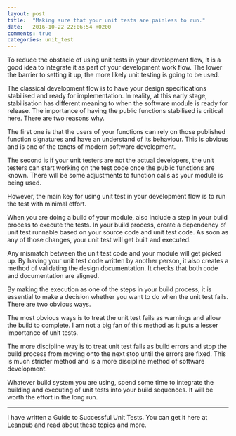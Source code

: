 ```yaml
---
layout: post
title:  "Making sure that your unit tests are painless to run."
date:   2016-10-22 22:06:54 +0200
comments: true
categories: unit_test 
---
```

To reduce the obstacle of using unit tests in your development flow, it is a good idea to integrate it as part of your development work flow. The lower the barrier to setting it up, the more likely unit testing is going to be used.


The classical development flow is to have your design specifications stabilised and ready for implementation. In reality, at this early stage, stabilisation has different meaning to when the software module is ready for release. The importance of having the public functions stabilised is critical here. There are two reasons why.

The first one is that the users of your functions can rely on those published function signatures and have an understand of its behaviour. This is obvious and is one of the tenets of modern software development.

The second is if your unit testers are not the actual developers, the unit testers can start working on the test code once the public functions are known. There will be some adjustments to function calls as your module is being used.

However, the main key for using unit test in your development flow is to run the test with minimal effort.

When you are doing a build of your module, also include a step in your build process to execute the tests. In your build process, create a dependency of unit test runnable based on your source code and unit test code. As soon as any of those changes, your unit test will get built and executed.

Any mismatch between the unit test code and your module will get picked up. By having your unit test code written by another person, it also creates a method of validating the design documentation. It checks that both code and documentation are aligned.

By making the execution as one of the steps in your build process, it is essential to make a decision whether you want to do when the unit test fails. There are two obvious ways.

The most obvious ways is to treat the unit test fails as warnings and allow the build to complete. I am not a big fan of this method as it puts a lesser importance of unit tests.

The more discipline way is to treat unit test fails as build errors and stop the build process from moving onto the next stop until the errors are fixed. This is much stricter method and is a more discipline method of software development.

Whatever build system you are using, spend some time to integrate the building and executing of unit tests into your build sequences. It will be worth the effort in the long run.

---

I have written a Guide to Successful Unit Tests.
You can get it here at [Leanpub][leadpub_sut] and read about these topics and more.

[leadpub_sut]: https://leanpub.com/successfulunittest/
